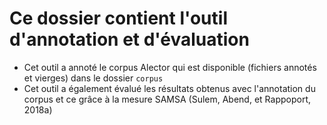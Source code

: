 # Ce dossier contient l'outil d'annotation et d'évaluation
* Cet outil a annoté le corpus Alector qui est disponible (fichiers annotés et vierges) dans le dossier `corpus`
* Cet outil a également évalué les résultats obtenus avec l'annotation du corpus et ce grâce à la mesure SAMSA (Sulem, Abend, et Rappoport, 2018a)

